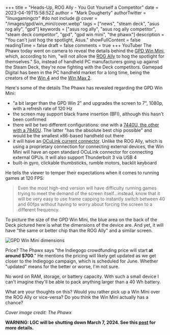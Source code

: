 +++
title = "Heads-Up, ROG Ally - You Got Yourself a Competitor"
date = 2023-04-19T15:58:52Z
author = "Mark Dougherty"
authorTwitter = "linuxgamingctr" #do not include @
cover = "/images/gpd/win_mini/cover.webp"
tags = ["news", "steam deck", "asus rog ally", "gpd"]
keywords = ["asus rog ally", "asus rog ally competitor", "steam deck competitor", "gpd", "gpd win mini", "the phawx"]
description = "You can't just hog the spotlight, Asus."
showFullContent = false
readingTime = false
draft = false
comments = true
+++
YouTuber The Phawx today went on camera to reveal the details behind the [GPD Win Mini](https://www.youtube.com/watch?v=rZJ6W-gbK7c), which, according to him, "will not allow the [ROG Ally](https://linuxgamingcentral.com/posts/asus-cant-compete-against-steam-deck/) to hog the spotlight for themselves." So, instead of handheld PC manufacturers going up against the Steam Deck, they're now fighting with the Deck competitors. Gamepad Digital has been in the PC handheld market for a long time, being the creators of the [Win 4](https://www.gpd.hk/gpdwin4) and the [Win Max 2](https://www.gpd.hk/gpdwinmax2).

Here's some of the details The Phawx has revealed regarding the GPD Win Mini:
- "a bit larger than the GPD Win 2" and upgrades the screen to 7", 1080p, with a refresh rate of 120 Hz
- the screen may support black frame insertion (BFI), although this hasn't been confirmed 
- there will be two different configurations: one with a [7440U, the other with a 7840U](https://www.techradar.com/news/amd-ryzen-7000-series). The latter "has the absolute best chip possible" and would be the smallest x86-based handheld out there
- it will have an [OCuLink current connector](https://www.delock.com/infothek/OCuLink/oculink_e.html). Unlike the ROG Ally, which is using a proprietary connection for connecting external devices, the Win Mini will have an open standard OCuLink connector for connecting external GPUs. It will also support Thunderbolt 3 via USB 4
- built-in gyro, clickable thumbsticks, rumble motors, backlit keyboard

He tells the viewer to temper their expectations when it comes to running games at 120 FPS:
> Even the most high-end version will have difficulty running games trying to meet the demand of the screen itself...instead, know that it wlll be very easy to use frame capping to instantly switch between 40 and 60fps without having to
worry about forcing the screen to a different frequency.

To picture the size of the GPD Win Mini, the blue area on the back of the Deck pictured here is what the dimensions of the device are. And yet, it will have "the same or better chip than the ROG Ally" and a similar screen.

![GPD Win Mini dimensions](/images/gpd/win_mini/dimensions.webp)

Price? The Phawx says "the Indiegogo crowdfunding price will start **at around $700**." He mentions the pricing will likely get updated as we get closer to the Indiegogo campaign, which is scheduled for June. Whether "updated" means for the better or worse, I'm not sure.

No word on RAM, storage, or battery capacity. With such a small device I can't imagine they'll be able to pack anything larger than a 40 Wh battery.

What are your thoughts on this? Would you rather pick up a Win Mini over the ROG Ally or vice-versa? Do you think the Win Mini actually has a chance?

*Cover image credit: The Phawx*

**WARNING: LGC will be shutting down March 7, 2024. See this [post](https://linuxgamingcentral.com/posts/the-end-of-lgc/) for more details.**
